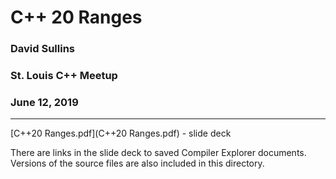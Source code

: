 # C++ 20 Ranges
### David Sullins
### St. Louis C++ Meetup
### June 12, 2019

---------

[C++20 Ranges.pdf](C++20 Ranges.pdf) - slide deck

There are links in the slide deck to saved Compiler Explorer documents.  Versions of the source files are also included in this directory.
